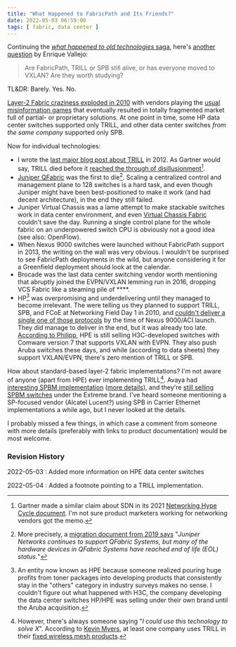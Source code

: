 ```yaml
---
title: "What Happened to FabricPath and Its Friends?"
date: 2022-05-03 06:59:00
tags: [ fabric, data center ]
---
```

Continuing the [*what happened to old technologies* saga](/2022/04/x25-still-alive/), here's [another question](/2022/04/do-you-care-about-mpls/#1137) by Enrique Vallejo:

> Are FabricPath, TRILL or SPB still alive, or has everyone moved to VXLAN? Are they worth studying?

TL&DR: Barely. Yes. No.

[Layer-2 Fabric craziness exploded in 2010](/2010/08/how-many-large-scale-bridging-standards/) with vendors playing the [usual misinformation games](/2011/03/dont-lie-about-proprietary-protocols/) that eventually resulted in totally fragmented market full of partial- or proprietary solutions. At one point in time, some HP data center switches supported only TRILL, and other data center switches *from the same company* supported only SPB.

Now for individual technologies:
<!--more-->
* I wrote the [last major blog post about TRILL](/2012/08/the-state-of-trill/) in 2012. As Gartner would say, TRILL died before it [reached the through of disillusionment](https://en.wikipedia.org/wiki/Gartner_hype_cycle)[^SDN].
* [Juniper QFabric](/2011/09/qfabric-part-1-hardware-architecture/) was the first to die[^QFEOL]. Scaling a centralized control and management plane to 128 switches is a hard task, and even though Juniper might have been best-positioned to make it work (and had decent architecture), in the end they still failed.
* Juniper Virtual Chassis was a lame attempt to make stackable switches work in data center environment, and even [Virtual Chassis Fabric](/2013/11/finally-juniper-supports-leaf-and-spine/) couldn't save the day. Running a single control plane for the whole fabric on an underpowered switch CPU is obviously not a good idea (see also: OpenFlow).
* When Nexus 9000 switches were launched without FabricPath support in 2013, the writing on the wall was very obvious. I wouldn't be surprised to see FabricPath deployments in the wild, but anyone considering it for a Greenfield deployment should look at the calendar.
* Brocade was the last data center switching vendor worth mentioning that abruptly joined the EVPN/VXLAN lemming run in 2016, dropping VCS Fabric like a steaming pile of ****.
* HP[^HP] was overpromising and underdelivering until they managed to become irrelevant. The were telling us they planned to support TRILL, SPB, and FCoE at Networking Field Day 1 in 2010, and [couldn't deliver a single one of those protocols](/2013/05/update-trill-on-hp-data-center-switches/) by the time of Nexus 9000/ACI launch. They did manage to deliver in the end, but it was already too late. [According to Philipp](#1197), HPE is still selling H3C-developed switches with Comware version 7 that supports VXLAN with EVPN. They also push Aruba switches these days, and while (according to data sheets) they support VXLAN/EVPN, there's zero mention of TRILL or SPB.

[^SDN]: Gartner made a similar claim about SDN in its 2021 [Networking Hype Cycle document](https://blogs.gartner.com/andrew-lerner/2021/10/11/networking-hype-cycle-2021). I'm not sure product marketers working for networking vendors got the memo.

[^QFEOL]: More precisely, a [migration document from 2019 says](https://www.juniper.net/documentation/en_US/release-independent/nce/topics/concept/nce-169-qfabric-evpn-vxlan-migration-tech-overview.html) "_Juniper Networks continues to support QFabric Systems, but many of the hardware devices in QFabric Systems have reached end of life (EOL) status._"

[^HP]: An entity now known as HPE because someone realized pouring huge profits from toner packages into developing products that consistently stay in the "others" category in industry surveys makes no sense. I couldn't figure out what happened with H3C, the company developing the data center switches HP/HPE was selling under their own brand until the Aruba acquisition.

How about standard-based layer-2 fabric implementations? I'm not aware of anyone (apart from HPE) ever implementing TRILL[^TRILL]. Avaya had [interesting SPBM implementation](/2014/04/is-is-in-avayas-spb-fabric-one-protocol/) ([more details](/2016/04/shortest-path-bridging-spb-and-avaya/)), and they're [still selling SPBM switches](/2016/12/would-you-use-avayas-spbm-solution/) under the Extreme brand. I've heard someone mentioning a SP-focused vendor (Alcatel Lucent?) using SPB in Carrier Ethernet implementations a while ago, but I never looked at the details. 

I probably missed a few things, in which case a comment from someone with more details (preferably with links to product documentation) would be most welcome.

[^TRILL]: However, there's always someone saying "_I could use this technology to solve X_". According to [Kevin Myers](https://twitter.com/stubarea51/status/1521623586435444744?s=27&t=KXFFusJOyV2VgLVQklG26A), at least one company uses TRILL in their [fixed wireless mesh products](https://www.ignitenet.com/network-switches/meshlinq).

### Revision History

2022-05-03
: Added more information on HPE data center switches

2022-05-04
: Added a footnote pointing to a TRILL implementation.
